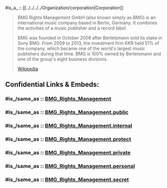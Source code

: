 

#is_a_ :: [[../../../../Organization/corporation|Corporation]] 

> BMG Rights Management GmbH (also known simply as BMG) is an international music company 
> based in Berlin, Germany. It combines the activities of a music publisher and a record label. 
>
> BMG was founded in October 2008 after Bertelsmann sold its stake in Sony BMG. 
> From 2009 to 2013, the investment firm KKR held 51% of the company, 
> which became one of the world's largest music publishers during that time. 
> BMG is 100% owned by Bertelsmann and one of the group's eight business divisions.
>
> [Wikipedia](https://en.wikipedia.org/wiki/BMG%20Rights%20Management)


## Confidential Links & Embeds: 

### #is_/same_as :: [BMG_Rights_Management](/_Standards/Society/Communication/Media/Book/Publisher/BMG_Rights_Management.md) 

### #is_/same_as :: [BMG_Rights_Management.public](/_public/Society/Communication/Media/Book/Publisher/BMG_Rights_Management.public.md) 

### #is_/same_as :: [BMG_Rights_Management.internal](/_internal/Society/Communication/Media/Book/Publisher/BMG_Rights_Management.internal.md) 

### #is_/same_as :: [BMG_Rights_Management.protect](/_protect/Society/Communication/Media/Book/Publisher/BMG_Rights_Management.protect.md) 

### #is_/same_as :: [BMG_Rights_Management.private](/_private/Society/Communication/Media/Book/Publisher/BMG_Rights_Management.private.md) 

### #is_/same_as :: [BMG_Rights_Management.personal](/_personal/Society/Communication/Media/Book/Publisher/BMG_Rights_Management.personal.md) 

### #is_/same_as :: [BMG_Rights_Management.secret](/_secret/Society/Communication/Media/Book/Publisher/BMG_Rights_Management.secret.md)

